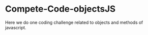 # Compete-Code-objectsJS
Here we do one coding challenge related to objects and methods of javascript.
